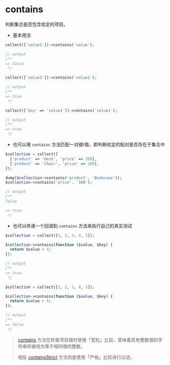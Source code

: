 # contains

判断集合是否包含给定的项目。

* 基本用法

```php
collect(['value1'])->contains('value');

// output
/**
=> false
 */
```

```php
collect(['value1'])->contains('value1');

// output
/**
=> true
 */
```

```php
collect(['key' => 'value1'])->contains('value1');

// output
/**
=> true
 */
```

* 也可以用 `contains` 方法匹配一对键/值，即判断给定的配对是否存在于集合中

```php
$collection = collect([
  ['product' => 'Desk', 'price' => 200],
  ['product' => 'Chair', 'price' => 100],
]);

dump($collection->contains('product', 'Bookcase'));
$collection->contains('price', '100');

// output
/**
false  

=> true
 */
```

* 也可以传递一个回调到 `contains` 方法来执行自己的真实测试

```php
$collection = collect([1, 2, 3, 4, 5]);

$collection->contains(function ($value, $key) {
  return $value > 4;
});

// output
/**
=> true
 */
```

```php
$collection = collect([1, 2, 3, 4, 5]);

$collection->contains(function ($value, $key) {
  return $value > 5;
});

// output
/**
=> false
 */
```



> [contains](./contains.md) 方法在检查项目值时使用「宽松」比较，意味着具有整数值的字符串将被视为等于相同值的整数。
> 
> 相反 [containsStrict](./containsStrict.md) 方法则是使用「严格」比较进行过滤。
